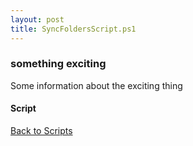 ```yaml
---
layout: post
title: SyncFoldersScript.ps1
---
```


### something exciting

Some information about the exciting thing

#### Script

<script async src="https://gist-it.appspot.com/github.com/BanterBoy/scripts-blog/blob/master/PowerShell/scripts/fileManagement/SyncFoldersScript.ps1" crossorigin="anonymous"></script>

<a href="/menu/_pages/scripts.html">Back to Scripts</a>
